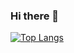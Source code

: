 ### Hi there 👋

<!--
**Gurvir-Sandhar/Gurvir-Sandhar** is a ✨ _special_ ✨ repository because its `README.md` (this file) appears on your GitHub profile.

Here are some ideas to get you started:

- 🔭 I’m currently working on ...
- 🌱 I’m currently learning ...
- 👯 I’m looking to collaborate on ...
- 🤔 I’m looking for help with ...
- 💬 Ask me about ...
- 📫 How to reach me: ...
- 😄 Pronouns: ...
- ⚡ Fun fact: ...
-->
[![Top Langs](https://github-readme-stats.vercel.app/api/top-langs/?username=Gurvir-Sandhar&langs_count=8&layout=compact&theme=tokyonight&exclude_repo=xv6-)](https://github.com/anuraghazra/github-readme-stats)
